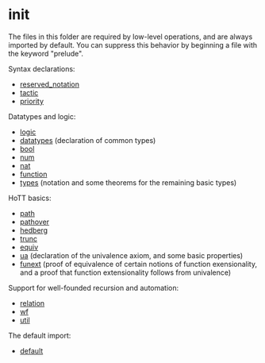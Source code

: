 init
====

The files in this folder are required by low-level operations, and
are always imported by default. You can suppress this behavior by
beginning a file with the keyword "prelude".

Syntax declarations:

* [reserved_notation](reserved_notation.hlean)
* [tactic](tactic.hlean)
* [priority](priority.hlean)

Datatypes and logic:

* [logic](logic.hlean)
* [datatypes](datatypes.hlean) (declaration of common types)
* [bool](bool.hlean)
* [num](num.hlean)
* [nat](nat.hlean)
* [function](function.hlean)
* [types](types.hlean) (notation and some theorems for the remaining basic types)

HoTT basics:

* [path](path.hlean)
* [pathover](pathover.hlean) 
* [hedberg](hedberg.hlean)
* [trunc](trunc.hlean)
* [equiv](equiv.hlean)
* [ua](ua.hlean) (declaration of the univalence axiom, and some basic properties)
* [funext](funext.hlean) (proof of equivalence of certain notions of function exensionality, and a proof that function extensionality follows from univalence)

Support for well-founded recursion and automation:

* [relation](relation.hlean)
* [wf](wf.hlean)
* [util](util.hlean)

The default import:

* [default](default.hlean)
